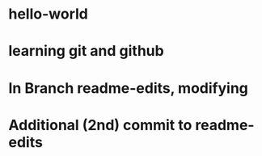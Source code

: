# hello-world
# learning git and github
#  In Branch readme-edits, modifying
# Additional (2nd) commit to readme-edits

